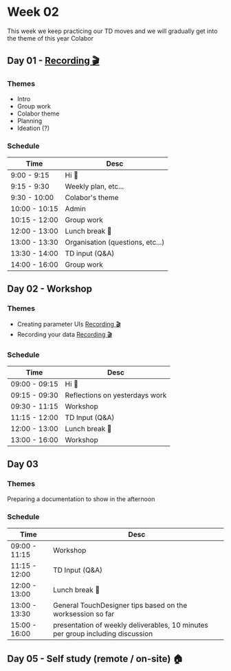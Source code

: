 # Week 02

This week we keep practicing our TD moves and we will gradually get into the theme of this year Colabor

## Day 01 - [Recording :clapper:](#)

### Themes

- Intro
- Group work
- Colabor theme
- Planning
- Ideation (?)

### Schedule

| Time          | Desc                             |
| ------------- | -------------------------------- |
| 9:00 - 9:15   | Hi :wave:                        |
| 9:15 - 9:30   | Weekly plan, etc...              |
| 9:30 - 10:00  | Colabor's theme                  |
| 10:00 - 10:15 | Admin                            |
| 10:15 - 12:00 | Group work                       |
| 12:00 - 13:00 | Lunch break :hamburger:          |
| 13:00 - 13:30 | Organisation (questions, etc...) |
| 13:30 - 14:00 | TD input (Q&A)                   |
| 14:00 - 16:00 | Group work                       |

## Day 02 - Workshop

### Themes

- Creating parameter UIs [Recording :clapper:](https://drive.switch.ch/index.php/s/8wIuimVvZdc3d6w)
- Recording your data [Recording :clapper:](https://drive.switch.ch/index.php/s/C3TgGzE3FTVxJyN)

### Schedule

| Time          | Desc                       |
| ------------- | -------------------------- |
| 09:00 - 09:15 | Hi :wave:                  |
| 09:15 - 09:30 | Reflections on yesterdays work     |
| 09:30 - 11:15 | Workshop |
| 11:15 - 12:00 | TD Input (Q&A) |
| 12:00 - 13:00 | Lunch break :hamburger:    |
| 13:00 - 16:00 | Workshop |

## Day 03 

### Themes

Preparing a documentation to show in the afternoon

### Schedule

| Time          | Desc                             |
| ------------- | -------------------------------- |
| 09:00 - 11:15 | Workshop                  |
| 11:15 - 12:00 | TD Input (Q&A) |
| 12:00 - 13:00 | Lunch break :hamburger:    |
| 13:00 - 13:30 | General TouchDesigner tips based on the worksession so far |
| 15:00 - 16:00   | presentation of weekly deliverables, 10 minutes per group including discussion  |

## Day 05 - Self study (remote / on-site) :house:


